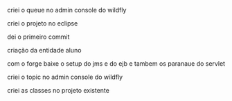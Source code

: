criei o queue no admin console do wildfly 

criei o projeto no eclipse

dei o primeiro commit 

criação da entidade aluno 

com o forge baixe o setup do jms e do ejb e tambem os paranaue do servlet

criei o topic no admin console do wildfly

criei as classes no projeto existente 